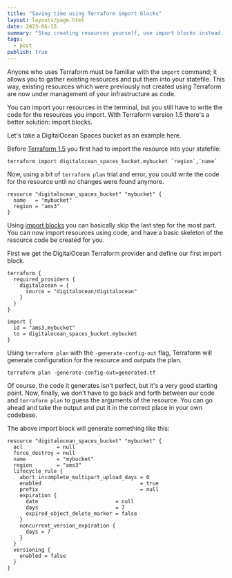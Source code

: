 ```yaml
---
title: "Saving time using Terraform import blocks"
layout: layouts/page.html
date: 2023-06-15
summary: "Stop creating resources yourself, use import blocks instead. A new feature in Terraform 1.5."
tags:
  - post
publish: true
---
```


Anyone who uses Terraform must be familiar with the `import` command; it allows you to gather existing resources and put them into your statefile. This way, existing resources which were previously not created using Terraform are now under management of your infrastructure as code.

You can import your resources in the terminal, but you still have to write the code for the resources you import. With Terraform version 1.5 there's a better solution: import blocks.

<!--more-->

Let's take a DigitalOcean Spaces bucket as an example here.

Before [Terraform 1.5](https://www.hashicorp.com/blog/terraform-1-5-brings-config-driven-import-and-checks) you first had to import the resource into your statefile:

```
terraform import digitalocean_spaces_bucket.mybucket `region`,`name`
```

Now, using a bit of `terraform plan` trial and error, you could write the code for the resource until no changes were found anymore.

```
resource "digitalocean_spaces_bucket" "mybucket" {
  name   = "mybucket"
  region = "ams3"
}
```

Using [import blocks](https://developer.hashicorp.com/terraform/tutorials/state/state-import) you can basically skip the last step for the most part. You can now import resources using code, and have a basic skeleton of the resource code be created for you.

First we get the DigitalOcean Terraform provider and define our first import block.

```
terraform {
  required_providers {
    digitalocean = {
      source = "digitalocean/digitalocean"
    }
  }
}

import {
  id = "ams3,mybucket"
  to = digitalocean_spaces_bucket.mybucket
}
```

Using `terraform plan` with the `-generate-config-out` flag, Terraform will generate configuration for the resource and outputs the plan.

```
terraform plan -generate-config-out=generated.tf
```

Of course, the code it generates isn't perfect, but it's a very good starting point. Now, finally, we don't have to go back and forth between our code and `terraform plan` to guess the arguments of the resource. You can go ahead and take the output and put it in the correct place in your own codebase.

The above import block will generate something like this:

```
resource "digitalocean_spaces_bucket" "mybucket" {
  acl           = null
  force_destroy = null
  name          = "mybucket"
  region        = "ams3"
  lifecycle_rule {
    abort_incomplete_multipart_upload_days = 0
    enabled                                = true
    prefix                                 = null
    expiration {
      date                         = null
      days                         = 7
      expired_object_delete_marker = false
    }
    noncurrent_version_expiration {
      days = 7
    }
  }
  versioning {
    enabled = false
  }
}
```